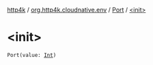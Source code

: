 [http4k](../../index.md) / [org.http4k.cloudnative.env](../index.md) / [Port](index.md) / [&lt;init&gt;](./-init-.md)

# &lt;init&gt;

`Port(value: `[`Int`](https://kotlinlang.org/api/latest/jvm/stdlib/kotlin/-int/index.html)`)`